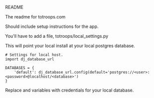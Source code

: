 README

The readme for totroops.com

Should include setup instructions for the app.

You'll have to add a file, totroops/local_settings.py

This will point your local install at your local postgres database.

    # Settings for local host.
    import dj_database_url

    DATABASES = {
        'default': dj_database_url.config(default='postgres://<user>:<password>@localhost/<database>')
    }

Replace <user> <password> and <database> variables with credentials for your local database.
